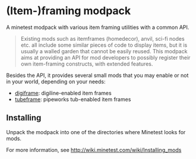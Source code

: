 # (Item-)framing modpack

A minetest modpack with various item framing utilities with a 
common API.

> Existing mods such as itemframes (homedecor), anvil, sci-fi nodes
> etc. all include some similar pieces of code to display items, 
> but it is usually a walled garden that cannot be easily reused.
> This modpack aims at providing an API for mod developers to possibly
> register their own item-framing constructs, with extended features.

Besides the API, it provides several small mods that you may enable
or not in your world, depending on your needs:
- [digiframe](digiframe/README.md): digiline-enabled item frames
- [tubeframe](tubeframe/README.md): pipeworks tub-enabled item frames

## Installing

Unpack the modpack into one of the directories where Minetest looks for mods.

For more information, see http://wiki.minetest.com/wiki/Installing_mods
